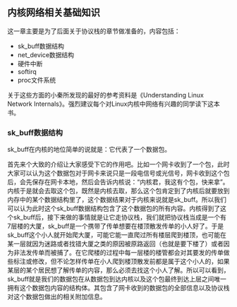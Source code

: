 ## 内核网络相关基础知识

这一章主要是为了后面关于协议栈的章节做准备的，内容包括：

- sk_buff数据结构
- net_device数据结构
- 硬件中断
- softirq
- proc文件系统

关于这些方面的小秦所发现的最好的参考资料是《Understanding Linux Network Internals》。强烈建议每个对Linux内核中网络有兴趣的同学读下这本书。

### sk_buff数据结构

sk_buff在内核的地位简单的说就是：它代表了一个数据包。

首先来个大致的介绍让大家感受下它的作用吧。比如一个网卡收到了一个包，此时大家可以认为这个数据包对于网卡来说只是一段电信号或光信号，网卡收到这个包后，会先保存在网卡本地，然后会告诉内核说：“内核君，我这有个包，快来拿”。内核于是就会去取这个包，既然是内核去取，那么这个包肯定到了内核后就要放到内存中的某个数据结构里了，这个数据结果对于内核来说就是sk_buff。所以我们可以认为此时这个sk_buff数据结构包含了这个数据包的所有内容。内核得到了这个sk_buff后，接下来做的事情就是让它走协议栈，我们就把协议栈当成是一个有7层楼的大厦，sk_buff是一个携带了传单想要在楼顶散发传单的小人好了。于是sk_buff这个小人就开始爬大厦，可能它能一直爬过所有楼层爬到楼顶，也可能在某一层就因为迷路或者找错大厦之类的原因被原路返回（也就是要下楼了）或者因为非法发传单而被捕了。在它爬楼的过程中每一层楼的楼管都会对其要发的传单做些标注或修改，但不论怎样传单在小人爬到楼顶散发前都是属于这个小人的，如果某层的某个居民想了解传单的内容，那么必须去找这个小人了解。所以可以看到，sk_buff就是我们的数据包在从数据包到达内核以及这个包最终到达上层之间唯一拥有这个数据包内容的结构体。其包含了网卡收到的数据包的全部信息以及协议栈对这个数据包做出的相关附加信息。

